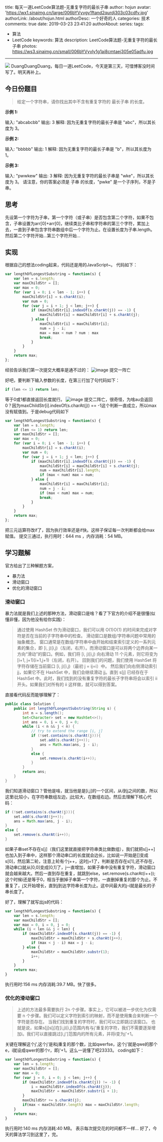 title: 每天一道LeetCode算法题-无重复字符的最长子串
author: hojun
avatar: 'https://wx1.sinaimg.cn/large/006bYVyvgy1ftand2qurdj303c03cdfv.jpg'
authorLink: /about/hojun.html
authorDesc: 一个好奇的人
categories: 技术
comments: true
date: 2019-03-23 23:41:20
authorAbout:
series:
tags: 
 - 算法
 - LeetCode
keywords: 算法
description: LeetCode算法题-无重复字符的最长子串
photos: https://ws3.sinaimg.cn/small/006bYVyvly1g1ai8cmtaej305e05adfu.jpg
---
![](https://ws4.sinaimg.cn/large/006bYVyvly1g1ai70salhj30gy076gm8.jpg)
DuangDuangDuang，每日一道LeetCode，今天是第三天，可惜博客没时间写了。明天再补上。

## 今日份题目

> 给定一个字符串，请你找出其中不含有重复字符的 最长子串 的长度。

**示例 1:**

输入: "abcabcbb"
输出: 3 
解释: 因为无重复字符的最长子串是 "abc"，所以其长度为 3。

**示例 2:**

输入: "bbbbb"
输出: 1
解释: 因为无重复字符的最长子串是 "b"，所以其长度为 1。

**示例 3:**

输入: "pwwkew"
输出: 3
解释: 因为无重复字符的最长子串是 "wke"，所以其长度为 3。
     请注意，你的答案必须是 子串 的长度，"pwke" 是一个子序列，不是子串。

## 思考
先设第一个字符为子串，第一个字符（或子串）是否包含第二个字符，如果不包含，子串设置为arr[0]+arr[0]，继续类比子串和字符串的第三个字符，累加上去，一直到子串包含字符串数组中后一个字符为止。在设置长度为子串.length。然后第二个字符开始...第三个字符开始...

## 实现
根据自己的想法coding起来，代码还是用的JavaScript~。
代码如下：
```js
var lengthOfLongestSubstring = function(s) {
    var len = s.length;
    var maxChildStr = [];
    var max = 0;
    for (var i = 0; i < len - 1; i++) {
        maxChildStr[i] = s.charAt(i);
        var num = 0;
        for (var j = i + 1; j < len; j++) {
            if (maxChildStr[i].indexOf(s.charAt(j)) == -1) {
                maxChildStr[i] = maxChildStr[i] + s.charAt(j);
            } else {
                maxChildStr[i] = maxChildStr[i];
                num = j - i;
                max = max < num ? num : max
                break;
            }
        }
    }
    return max;
};
```
经验告诉我们第一次提交大概率是通不过的：
![image](https://ws3.sinaimg.cn/mw690/006bYVyvly1g1gfu4byrzj30af058t8j.jpg)
提交一阵亡

好吧，要判断下输入参数的长度，在第三行加了句代码如下：
```js
if (len <= 1) return len;
```
等于0或1都直接返回长度就行。
![image](https://ws2.sinaimg.cn/mw690/006bYVyvly1g1gfytbw3uj30c905xjr8.jpg)
提交二阵亡，很奇怪，为啥au会返回0？因为maxChildStr[i].indexOf(s.charAt(j)) == -1这个判断一直成立，所以max没有赋值到。于是debug代码如下
```js
var lengthOfLongestSubstring = function(s) {
    var len = s.length;
    if (len <= 1) return len;
    var maxChildStr = [];
    var max = 0;
    for (var i = 0; i < len - 1; i++) {
        maxChildStr[i] = s.charAt(i);
        var num = 0;
        for (var j = i + 1; j < len; j++) {
            if (maxChildStr[i].indexOf(s.charAt(j)) == -1) {
                maxChildStr[i] = maxChildStr[i] + s.charAt(j);
                num = maxChildStr[i].length;
                if (max < num) max = num;
            } else {
                maxChildStr[i] = maxChildStr[i];
                num = j - i;
                if (max < num) max = num;
                break;
            }
        }
    }
    return max;
};
```
把三元运算符改if了，因为执行效率还是if快。这样子保证每一次判断都会给max赋值。
提交三通过，执行用时：644 ms ，内存消耗：54 MB。

## 学习题解
官方给出了三种解题方案，
 
 - 暴力法
 - 滑动窗口
 - 优化的滑动窗口

### 滑动窗口

暴力法就是我们上述的那种方法，滑动窗口是啥？看了下官方的介绍不是很懂(似懂非懂，因为他没有给你实践)：

> 通过使用 HashSet 作为滑动窗口，我们可以用 O(1)O(1) 的时间来完成对字符是否在当前的子字符串中的检查。
> 滑动窗口是数组/字符串问题中常用的抽象概念。 窗口通常是在数组/字符串中由开始和结束索引定义的一系列元素的集合，即 [i, j)[i,j)（左闭，右开）。而滑动窗口是可以将两个边界向某一方向“滑动”的窗口。例如，我们将 [i, j)[i,j) 向右滑动 11 个元素，则它将变为 [i+1, j+1)[i+1,j+1)（左闭，右开）。
> 回到我们的问题，我们使用 HashSet 将字符存储在当前窗口 [i, j)[i,j)（最初 j = ij=i）中。 然后我们向右侧滑动索引 jj，如果它不在 HashSet 中，我们会继续滑动 jj。直到 s[j] 已经存在于 HashSet 中。此时，我们找到的没有重复字符的最长子字符串将会以索引 ii 开头。如果我们对所有的 ii 这样做，就可以得到答案。

直接看代码反而能够理解了：
```java
public class Solution {
    public int lengthOfLongestSubstring(String s) {
        int n = s.length();
        Set<Character> set = new HashSet<>();
        int ans = 0, i = 0, j = 0;
        while (i < n && j < n) {
            // try to extend the range [i, j]
            if (!set.contains(s.charAt(j))){
                set.add(s.charAt(j++));
                ans = Math.max(ans, j - i);
            }
            else {
                set.remove(s.charAt(i++));
            }
        }
        return ans;
    }
}
```
我们知道滑动窗口？管他是啥，就当他是是[i,j]的一个区间，从i到j之间的数，所以这里i比较小，在字符串数组左边，j比较大，在数组右边。然后去理解下核心代码：
```java
if (!set.contains(s.charAt(j))){
    set.add(s.charAt(j++));
    ans = Math.max(ans, j - i);
}
else {
    set.remove(s.charAt(i++));
}
```
如果子串set不存在s[j]（我们这里就直接把字符串类比做数组），我们就把s[j++]也加入到子串中，这样那个滑动串口的长度就会边长，比如说一开始是[]变成s[0]，然后第二轮，注意上轮有个j++，这时j=1了，判断是否存在s[1],还不存在，滑动串口就从[0,0]变成[0,1]了，j一直增加，如果子串中没有重复字符，滑动窗口就会越来越大。然后一直到存在重复，就跳到else，set.remove(s.charAt(i++)); 这个时候i还是等于0，相当于删掉子串第一个字符，一直删掉重复的那个为止。不重复了，j又开始增长，直到j到达字符串长度为止。这中间最大的j-i就是最长的子串长度了。

好了，理解了就写出js的代码：
```js
var lengthOfLongestSubstring = function(s) {
    var len = s.length;
    var maxChildStr = [];
    var max = 0, i = 0, j = 0;
    while (i < len && j < len) {
        if (maxChildStr.indexOf(s.charAt(j)) == -1) {
            maxChildStr = maxChildStr + s.charAt(j++);
            if (max < j - i) max = j - i;
        } else {
            maxChildStr = maxChildStr.substr(1);
            i++;
        }
    }
    return max;
}
```
执行用时:156 ms 内存消耗:39.7 MB。快了很多。

### 优化的滑动窗口

> 上述的方法最多需要执行 2n 个步骤。事实上，它可以被进一步优化为仅需要 n 个步骤。我们可以定义字符到索引的映射，而不是使用集合来判断一个字符是否存在。 当我们找到重复的字符时，我们可以立即跳过该窗口。
> 也就是说，如果s[j]s[j]在[i,j)[i,j)范围内有与j'重复的字符，我们不需要逐渐增加i。我们可以直接跳过[i,j']范围内的所有元素，并将i变为j'+1。

关键在理解这个j',这个j'是和j重复的那个数，比如qwerfse，这个j'就是qwe的那个e，i就设成qwer的那个r，即j'+1。这么一说懂了吧23333。
coding如下：
```js
var lengthOfLongestSubstring = function(s) {
    var len = s.length;
    var maxChildStr = [];
    var max = 0;
    for (var j = 0, i = 0; j < len; j++) {
        if (maxChildStr.indexOf(s.charAt(j)) != -1) {
            i = maxChildStr.indexOf(s.charAt(j));
            maxChildStr = maxChildStr.substr(i + 1);
        }
        maxChildStr += s.charAt(j);
        if(max < maxChildStr.length) max = maxChildStr.length;
    }
    return max;
}
```
执行用时:140 ms 内存消耗:40 MB。 表示每次提交花的时间都不一样...
好了，今天的算法学习到这里了，完。